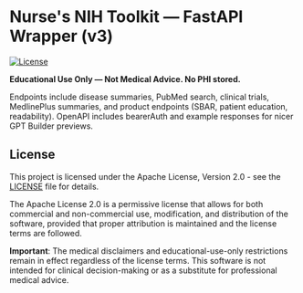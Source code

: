 # Nurse's NIH Toolkit — FastAPI Wrapper (v3)

[![License](https://img.shields.io/badge/License-Apache%202.0-blue.svg)](https://opensource.org/licenses/Apache-2.0)

**Educational Use Only — Not Medical Advice. No PHI stored.**

Endpoints include disease summaries, PubMed search, clinical trials, MedlinePlus summaries, and product endpoints (SBAR, patient education, readability). OpenAPI includes bearerAuth and example responses for nicer GPT Builder previews.

## License

This project is licensed under the Apache License, Version 2.0 - see the [LICENSE](LICENSE) file for details.

The Apache License 2.0 is a permissive license that allows for both commercial and non-commercial use, modification, and distribution of the software, provided that proper attribution is maintained and the license terms are followed.

**Important**: The medical disclaimers and educational-use-only restrictions remain in effect regardless of the license terms. This software is not intended for clinical decision-making or as a substitute for professional medical advice.

